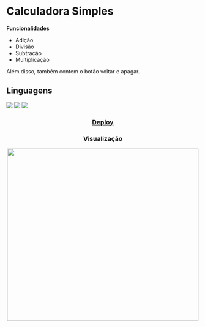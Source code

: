 <h1> Calculadora Simples </h1>

**Funcionalidades**

<ul>
  <li> Adição </li>
  <li> Divisão </li>
  <li> Subtração </li>
  <li> Multiplicação </li>
</ul>

<p> Além disso, também contem o botão voltar e apagar. </p>

<h2> Linguagens </h3>
<div>
  <img src="https://img.shields.io/badge/JavaScript-%2322272D?style=for-the-badge&logo=javascript">
  <img src="https://img.shields.io/badge/HTML-%2322272D?style=for-the-badge&logo=html5">
  <img src="https://img.shields.io/badge/CSS-%2322272D?style=for-the-badge&logo=css3">
</div>

<div align="center">
<h3><a href="https://simplecalculatorbylivia.netlify.app/">Deploy</a></h3>
<h3> Visualização </h3>
<img src="https://s10.gifyu.com/images/Publicao-Feed-LinkedIn.gif" width="500" height="450px">
</div>
